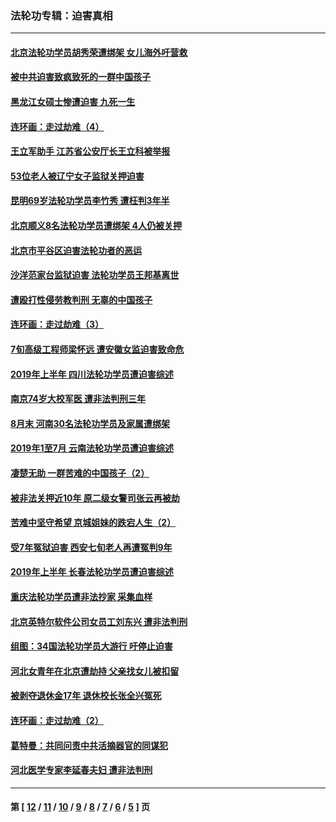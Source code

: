 ### 法轮功专辑：迫害真相
---
#### [北京法轮功学员胡秀荣遭绑架 女儿海外吁营救](../../pages/nf4379/n11525008.md) 
#### [被中共迫害致疯致死的一群中国孩子](../../pages/nf4379/n11507695.md) 
#### [黑龙江女硕士惨遭迫害 九死一生](../../pages/nf4379/n11522983.md) 
#### [连环画：走过劫难（4）](../../pages/nf4379/n11523135.md) 
#### [王立军助手 江苏省公安厅长王立科被举报](../../pages/nf4379/n11517714.md) 
#### [53位老人被辽宁女子监狱关押迫害](../../pages/nf4379/n11513494.md) 
#### [昆明69岁法轮功学员李竹秀 遭枉判3年半](../../pages/nf4379/n11511984.md) 
#### [北京顺义8名法轮功学员遭绑架 4人仍被关押](../../pages/nf4379/n11511896.md) 
#### [北京市平谷区迫害法轮功者的恶运](../../pages/nf4379/n11509323.md) 
#### [沙洋范家台监狱迫害 法轮功学员王邦基离世](../../pages/nf4379/n11507059.md) 
#### [遭殴打性侵劳教判刑 无辜的中国孩子](../../pages/nf4379/n11498781.md) 
#### [连环画：走过劫难（3）](../../pages/nf4379/n11505871.md) 
#### [7旬高级工程师梁怀远 遭安徽女监迫害致命危](../../pages/nf4379/n11503384.md) 
#### [2019年上半年 四川法轮功学员遭迫害综述](../../pages/nf4379/n11503913.md) 
#### [南京74岁大校军医 遭非法判刑三年](../../pages/nf4379/n11503166.md) 
#### [8月末 河南30名法轮功学员及家属遭绑架](../../pages/nf4379/n11501163.md) 
#### [2019年1至7月 云南法轮功学员遭迫害综述](../../pages/nf4379/n11496795.md) 
#### [凄楚无助 一群苦难的中国孩子（2）](../../pages/nf4379/n11495958.md) 
#### [被非法关押近10年 原二级女警司张云再被劫](../../pages/nf4379/n11497182.md) 
#### [苦难中坚守希望 京城姐妹的跌宕人生（2）](../../pages/nf4379/n11488493.md) 
#### [受7年冤狱迫害 西安七旬老人再遭冤判9年](../../pages/nf4379/n11494405.md) 
#### [2019年上半年 长春法轮功学员遭迫害综述](../../pages/nf4379/n11488590.md) 
#### [重庆法轮功学员遭非法抄家 采集血样](../../pages/nf4379/n11494616.md) 
#### [北京英特尔软件公司女员工刘东兴 遭非法判刑](../../pages/nf4379/n11494145.md) 
#### [组图：34国法轮功学员大游行 吁停止迫害](../../pages/nf4379/n11492658.md) 
#### [河北女青年在北京遭劫持 父亲找女儿被扣留](../../pages/nf4379/n11488447.md) 
#### [被剥夺退休金17年 退休校长张全兴冤死](../../pages/nf4379/n11491954.md) 
#### [连环画：走过劫难（2）](../../pages/nf4379/n11492088.md) 
#### [葛特曼：共同问责中共活摘器官的同谋犯](../../pages/nf4379/n11491427.md) 
#### [河北医学专家李延春夫妇 遭非法判刑](../../pages/nf4379/n11491214.md) 

---
#### 第 [ [12](./12.md) / [11](./11.md) / [10](./10.md) / [9](./9.md) / [8](./8.md) / [7](./7.md) / [6](./6.md) / [5](./5.md) ] 页
